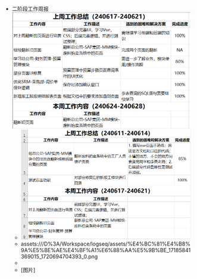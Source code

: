 - 二阶段工作周报 ![企业微信截图_17191890729124.png](../assets/企业微信截图_17191890729124_1720694803349_0.png)
	- ![企业微信截图_17185841369015.png](../assets/企业微信截图_17185841369015_1720694704393_0.png)
	- assets:///D%3A/Workspace/logseq/assets/%E4%BC%81%E4%B8%9A%E5%BE%AE%E4%BF%A1%E6%88%AA%E5%9B%BE_17185841369015_1720694704393_0.png
	-
	- [图片]